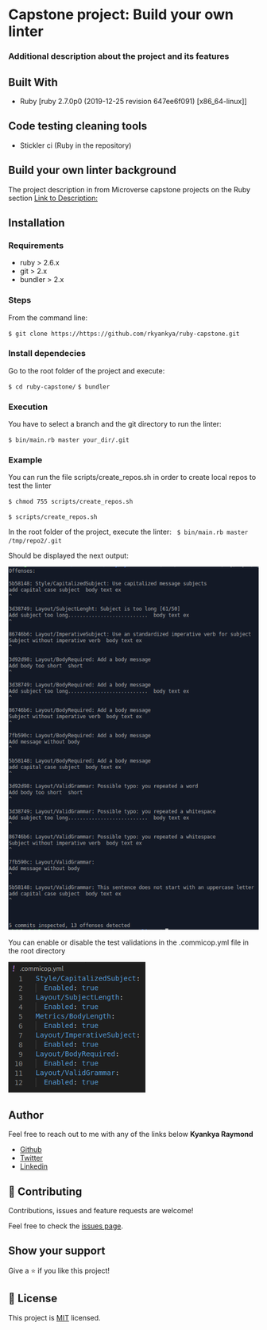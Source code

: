 
# Capstone project: Build your own linter

### Additional description about the project and its features

## Built With

- Ruby [ruby 2.7.0p0 (2019-12-25 revision 647ee6f091) [x86_64-linux]]


## Code testing cleaning tools

- Stickler ci (Ruby in the repository)

## Build your own linter background
The project description in from Microverse capstone projects on the Ruby section [Link to Description:](https://www.notion.so/Build-your-own-linter-b17a3c22f7b940c98ca1980250720769)

## Installation

### Requirements

- ruby > 2.6.x
- git > 2.x
- bundler > 2.x

### Steps

From the command line:

   `$ git clone https://https://github.com/rkyankya/ruby-capstone.git`

### Install dependecies

Go to the root folder of the project and execute:

   `$ cd ruby-capstone/`
   `$ bundler`

### Execution

You have to select a branch and the git directory to run the linter:

   `$ bin/main.rb master your_dir/.git`
    
### Example
You can run the file scripts/create_repos.sh in order to create local repos to test the linter

`$ chmod 755 scripts/create_repos.sh`

`$ scripts/create_repos.sh`

In the root folder of the project, execute the linter:
   ` $ bin/main.rb master /tmp/repo2/.git`
   
Should be displayed the next output:

![offenses](./assets/offenses.png)

You can enable or disable the test validations in the .commicop.yml file in the root directory

![validations](./assets/validations.png)

## Author
Feel free to reach out to me with any of the links below
**Kyankya Raymond**
   

 - [Github](https://github.com/rkyankya)
 - [Twitter](https://twitter.com/rkyankya)
 - [Linkedin](https://www.linkedin.com/in/kyankya-raymond-79461215a/)

## 🤝 Contributing

Contributions, issues and feature requests are welcome!

Feel free to check the [issues page](https://github.com/rkyankya/HTML-Capstone/issues).

## Show your support

Give a ⭐️ if you like this project!


## 📝 License

This project is [MIT](lic.url) licensed.

